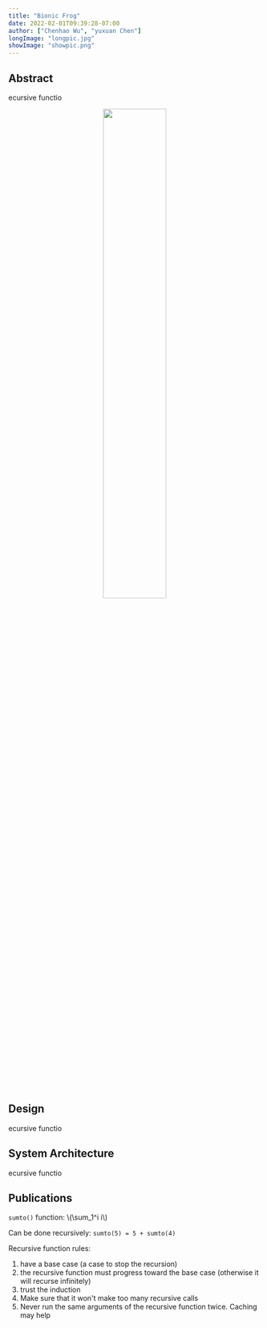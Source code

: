 ```yaml
---
title: "Bionic Frog"
date: 2022-02-01T09:39:28-07:00
author: ["Chenhao Wu", "yuxuan Chen"]
longImage: "longpic.jpg"
showImage: "showpic.png"
---
```


## Abstract

ecursive functio

<center><img src=https://s2.loli.net/2024/09/06/S7TUYpGlAEXea9f.jpg width=50%></center>

## Design

ecursive functio

## System Architecture

ecursive functio

## Publications

`sumto()` function: \\(\sum_1^i i\\)

Can be done recursively: `sumto(5) = 5 + sumto(4)`

Recursive function rules:

1. have a base case (a case to stop the recursion)
2. the recursive function must progress toward the base case (otherwise it will recurse infinitely)
3. trust the induction
4. Make sure that it won't make too many recursive calls
5. Never run the same arguments of the recursive function twice. Caching may help